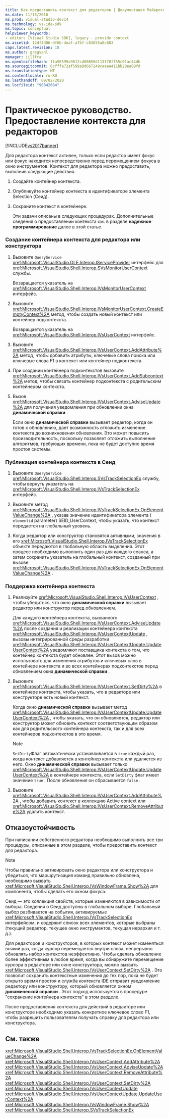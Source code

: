 ```yaml
---
title: Как предоставить контекст для редакторов | Документация Майкрософт
ms.date: 11/15/2016
ms.prod: visual-studio-dev14
ms.technology: vs-ide-sdk
ms.topic: conceptual
helpviewer_keywords:
- editors [Visual Studio SDK], legacy - provide context
ms.assetid: 12df4d06-df6b-4eaf-a7bf-c83655a0c683
caps.latest.revision: 18
ms.author: gregvanl
manager: jillfra
ms.openlocfilehash: 11a98599a9812cd00650d113170ff55c01ac44db
ms.sourcegitcommit: 6cfffa72af599a9d667249caaaa411bb28ea69fd
ms.translationtype: MT
ms.contentlocale: ru-RU
ms.lasthandoff: 09/02/2020
ms.locfileid: "90842684"
---
```

# <a name="how-to-provide-context-for-editors"></a>Практическое руководство. Предоставление контекста для редакторов
[!INCLUDE[vs2017banner](../includes/vs2017banner.md)]

Для редактора контекст активен, только если редактор имеет фокус или фокус находится непосредственно перед перемещением фокуса в окно инструментов. Контекст для редактора можно предоставить, выполнив следующие действия.  
  
1. Создайте контейнер контекста.  
  
2. Опубликуйте контейнер контекста в идентификаторе элемента Selection (Сеид).  
  
3. Сохраните контекст в контейнере.  
  
   Эти задачи описаны в следующих процедурах. Дополнительные сведения о предоставлении контекста см. в разделе **надежное программирование** далее в этой статье.  
  
### <a name="to-create-a-context-bag-for-an-editor-or-a-designer"></a>Создание контейнера контекста для редактора или конструктора  
  
1. Вызовите `QueryService` <xref:Microsoft.VisualStudio.OLE.Interop.IServiceProvider> интерфейс для <xref:Microsoft.VisualStudio.Shell.Interop.SVsMonitorUserContext> службы.  
  
     Возвращается указатель на <xref:Microsoft.VisualStudio.Shell.Interop.IVsMonitorUserContext> интерфейс.  
  
2. Вызовите <xref:Microsoft.VisualStudio.Shell.Interop.IVsMonitorUserContext.CreateEmptyContext%2A> метод, чтобы создать новый контекст или контейнер подконтекста.  
  
     Возвращается указатель на <xref:Microsoft.VisualStudio.Shell.Interop.IVsUserContext> интерфейс.  
  
3. Вызовите <xref:Microsoft.VisualStudio.Shell.Interop.IVsUserContext.AddAttribute%2A> метод, чтобы добавить атрибуты, ключевые слова поиска или ключевые слова F1 в контекст или контейнер подконтекста.  
  
4. При создании контейнера подконтекстов вызовите <xref:Microsoft.VisualStudio.Shell.Interop.IVsUserContext.AddSubcontext%2A> метод, чтобы связать контейнер подконтекста с родительским контейнером контекста.  
  
5. Вызов <xref:Microsoft.VisualStudio.Shell.Interop.IVsUserContext.AdviseUpdate%2A> для получения уведомления при обновлении окна **динамической справки** .  
  
     Если окно **динамической справки** вызывает редактор, когда он готов к обновлению, дает возможность отложить изменение контекста до возникновения обновления. Это может повысить производительность, поскольку позволяет отложить выполнение алгоритмов, требующих времени, пока не будет доступно время простоя системы.  
  
### <a name="to-publish-the-context-bag-to-the-seid"></a>Публикация контейнера контекста в Сеид  
  
1. Вызовите `QueryService` <xref:Microsoft.VisualStudio.Shell.Interop.SVsTrackSelectionEx> службу, чтобы вернуть указатель на <xref:Microsoft.VisualStudio.Shell.Interop.IVsTrackSelectionEx> интерфейс.  
  
2. Вызовите метод <xref:Microsoft.VisualStudio.Shell.Interop.IVsTrackSelectionEx.OnElementValueChange%2A> , указав значение идентификатора элемента ( `elementid` parameter) SEID_UserContext, чтобы указать, что контекст передается на глобальный уровень.  
  
3. Когда редактор или конструктор становятся активными, значения в его <xref:Microsoft.VisualStudio.Shell.Interop.IVsTrackSelectionEx> объекте передаются в глобальную область выделения. Этот процесс необходимо выполнить один раз для каждого сеанса, а затем сохранить указатель на глобальный контекст, созданный при вызове <xref:Microsoft.VisualStudio.Shell.Interop.IVsTrackSelectionEx.OnElementValueChange%2A> .  
  
### <a name="to-maintain-the-context-bag"></a>Поддержка контейнера контекста  
  
1. Реализуйте <xref:Microsoft.VisualStudio.Shell.Interop.IVsUserContext> , чтобы убедиться, что окно **динамической справки** вызывает редактор или конструктор перед обновлением.  
  
     Для каждого контейнера контекста, вызванного <xref:Microsoft.VisualStudio.Shell.Interop.IVsUserContext.AdviseUpdate%2A> после создания и реализации контейнера контекста <xref:Microsoft.VisualStudio.Shell.Interop.IVsUserContextUpdate> , вызовы интегрированной среды разработки <xref:Microsoft.VisualStudio.Shell.Interop.IVsUserContextUpdate.UpdateUserContext%2A> уведомляют поставщика контекста о том, что контейнер контекста будет обновлен. Этот вызов можно использовать для изменения атрибутов и ключевых слов в контейнере контекста и во всех контейнерах подконтекстов перед обновлением окна **динамической справки** .  
  
2. Вызовите <xref:Microsoft.VisualStudio.Shell.Interop.IVsUserContext.SetDirty%2A> в контейнере контекста, чтобы указать, что в редакторе или конструкторе есть новый контекст.  
  
     Когда окно **динамической справки** вызывает метод <xref:Microsoft.VisualStudio.Shell.Interop.IVsUserContextUpdate.UpdateUserContext%2A> , чтобы указать, что он обновляется, редактор или конструктор может обновить контекст соответствующим образом как для родительского контейнера контекста, так и для всех контейнеров подконтекстов в это время.  
  
    > [!NOTE]
    > `SetDirty`Флаг автоматически устанавливается в `true` каждый раз, когда контекст добавляется в контейнер контекста или удаляется из него. Окно **динамической справки** вызывает только <xref:Microsoft.VisualStudio.Shell.Interop.IVsUserContextUpdate.UpdateUserContext%2A> в контейнере контекста, если `SetDirty` флаг имеет значение `true` . После обновления он сбрасывается `false` .  
  
3. Вызовите <xref:Microsoft.VisualStudio.Shell.Interop.IVsUserContext.AddAttribute%2A> , чтобы добавить контекст в коллекцию Active context или <xref:Microsoft.VisualStudio.Shell.Interop.IVsUserContext.RemoveAttribute%2A> удалить контекст.  
  
## <a name="robust-programming"></a>Отказоустойчивость  
 При написании собственного редактора необходимо выполнить все три процедуры, описанные в этом разделе, чтобы предоставить контекст для редактора.  
  
> [!NOTE]
> Чтобы правильно активировать окно редактора или конструктора и убедиться, что маршрутизация команд правильно обновлена, необходимо вызвать <xref:Microsoft.VisualStudio.Shell.Interop.IVsWindowFrame.Show%2A> для компонента, чтобы сделать его окном фокуса.  
  
 Сеид — это коллекция свойств, которые изменяются в зависимости от выбора. Сведения о Сеид доступны в глобальном выборе. Глобальный выбор разбивается на события, активируемые <xref:Microsoft.VisualStudio.Shell.Interop.IVsTrackSelectionEx> интерфейсом, и содержит список всех элементов, которые выбраны (текущий редактор, текущее окно инструментов, текущая иерархия и т. д.).  
  
 Для редакторов и конструкторов, в которых контекст может изменяться всякий раз, когда курсор перемещается внутри слова, непрерывно обновлять набор контекстов неэффективно. Чтобы сделать обновление более эффективным в любое время, когда вы обнаружите перемещение курсора в редакторе или окне конструктора, можно вызвать <xref:Microsoft.VisualStudio.Shell.Interop.IVsUserContext.SetDirty%2A> . Это позволит сохранить контекстные изменения до тех пор, пока не будет открыто время простоя и служба контекста IDE отправит уведомление редактору или конструктору, который обновляется окном **динамической справки** . Этот подход используется в процедуре "сохранение контейнера контекста" в этом разделе.  
  
 После предоставления контекста для действий в редакторе или конструкторе необходимо указать конкретное ключевое слово F1, чтобы разрешить пользователям получать справку для редактора или конструктора.  
  
## <a name="see-also"></a>См. также  
 <xref:Microsoft.VisualStudio.Shell.Interop.IVsTrackSelectionEx.OnElementValueChange%2A>   
 <xref:Microsoft.VisualStudio.Shell.Interop.IVsUserContext.AddAttribute%2A>   
 <xref:Microsoft.VisualStudio.Shell.Interop.IVsUserContext.AdviseUpdate%2A>   
 <xref:Microsoft.VisualStudio.Shell.Interop.IVsUserContext.RemoveAttribute%2A>   
 <xref:Microsoft.VisualStudio.Shell.Interop.IVsUserContext.SetDirty%2A>   
 <xref:Microsoft.VisualStudio.Shell.Interop.IVsUserContextUpdate>   
 <xref:Microsoft.VisualStudio.Shell.Interop.IVsUserContextUpdate.UpdateUserContext%2A>   
 <xref:Microsoft.VisualStudio.Shell.Interop.IVsWindowFrame.Show%2A>   
 <xref:Microsoft.VisualStudio.Shell.Interop.SVsTrackSelectionEx>
